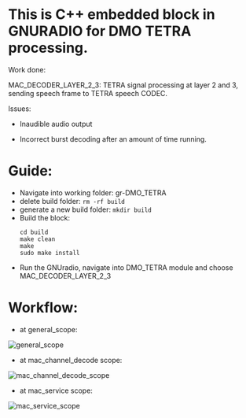 # This is C++ embedded block in GNURADIO for DMO TETRA processing. 

Work done: 

MAC_DECODER_LAYER_2_3: TETRA signal processing at layer 2 and 3, sending speech frame to TETRA speech CODEC. 

Issues: 

- Inaudible audio output

- Incorrect burst decoding after an amount of time running. 

# Guide:

- Navigate into working folder: gr-DMO_TETRA
- delete build folder: `rm -rf build`
- generate a new build folder: `mkdir build`
- Build the block:
  ```
  cd build
  make clean
  make
  sudo make install
  ```
- Run the GNUradio, navigate into DMO_TETRA module and choose MAC_DECODER_LAYER_2_3 

# Workflow: 

- at general_scope:

![general_scope](https://github.com/user-attachments/assets/bcd49960-f905-4e4c-8272-7e30ddbbfefa)

- at mac_channel_decode scope:

![mac_channel_decode_scope](https://github.com/user-attachments/assets/0632c2d8-a778-4262-b742-c7395a7c4c1a)

- at mac_service scope:

![mac_service_scope](https://github.com/user-attachments/assets/98fa7737-a129-45c1-9a06-4aea4f036ae6)




